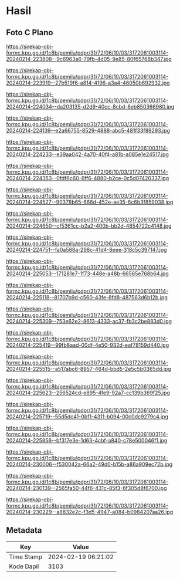 # Hasil

## Foto C Plano

https://sirekap-obj-formc.kpu.go.id/1c8b/pemilu/pdpr/31/72/06/10/03/3172061003114-20240214-223808--9c6963a6-79fb-4d05-9e85-80f65768b347.jpg

https://sirekap-obj-formc.kpu.go.id/1c8b/pemilu/pdpr/31/72/06/10/03/3172061003114-20240214-223919--27b519f6-a814-4196-a3a4-46050b692932.jpg

https://sirekap-obj-formc.kpu.go.id/1c8b/pemilu/pdpr/31/72/06/10/03/3172061003114-20240214-224034--da203135-d2d9-40cc-8cbd-6eb850366980.jpg

https://sirekap-obj-formc.kpu.go.id/1c8b/pemilu/pdpr/31/72/06/10/03/3172061003114-20240214-224139--e2a66755-8529-4888-abc5-481f33f89293.jpg

https://sirekap-obj-formc.kpu.go.id/1c8b/pemilu/pdpr/31/72/06/10/03/3172061003114-20240214-224233--e39aa042-4a70-40f4-a81b-a085e1e24517.jpg

https://sirekap-obj-formc.kpu.go.id/1c8b/pemilu/pdpr/31/72/06/10/03/3172061003114-20240214-224353--0fdf6c60-6ff6-4880-b2ce-0c5d07420337.jpg

https://sirekap-obj-formc.kpu.go.id/1c8b/pemilu/pdpr/31/72/06/10/03/3172061003114-20240214-224527--90378b65-666d-452e-ae35-6c6b3f859038.jpg

https://sirekap-obj-formc.kpu.go.id/1c8b/pemilu/pdpr/31/72/06/10/03/3172061003114-20240214-224650--cf5361cc-b2a2-400b-bb2d-4854722c4148.jpg

https://sirekap-obj-formc.kpu.go.id/1c8b/pemilu/pdpr/31/72/06/10/03/3172061003114-20240214-224751--fa0a588a-298c-41d4-8eee-318c5c397147.jpg

https://sirekap-obj-formc.kpu.go.id/1c8b/pemilu/pdpr/31/72/06/10/03/3172061003114-20240214-225053--171281e7-1f73-448e-a48b-66565e768b64.jpg

https://sirekap-obj-formc.kpu.go.id/1c8b/pemilu/pdpr/31/72/06/10/03/3172061003114-20240214-225118--81707b9d-c560-43fe-8fd8-487563d6b12b.jpg

https://sirekap-obj-formc.kpu.go.id/1c8b/pemilu/pdpr/31/72/06/10/03/3172061003114-20240214-225309--753e62e2-8613-4333-ac37-fb3c2be883d0.jpg

https://sirekap-obj-formc.kpu.go.id/1c8b/pemilu/pdpr/31/72/06/10/03/3172061003114-20240214-225419--99fb8aad-00df-4e50-932d-eaf78159d440.jpg

https://sirekap-obj-formc.kpu.go.id/1c8b/pemilu/pdpr/31/72/06/10/03/3172061003114-20240214-225515--a517abc6-8957-464d-bbd5-2e5c5b0365dd.jpg

https://sirekap-obj-formc.kpu.go.id/1c8b/pemilu/pdpr/31/72/06/10/03/3172061003114-20240214-225623--256524cd-e895-4fe9-92a7-cc139b369f25.jpg

https://sirekap-obj-formc.kpu.go.id/1c8b/pemilu/pdpr/31/72/06/10/03/3172061003114-20240214-225719--55d5dc41-0bf1-4311-b094-00c0dc9279c4.jpg

https://sirekap-obj-formc.kpu.go.id/1c8b/pemilu/pdpr/31/72/06/10/03/3172061003114-20240214-225856--bf317e3e-1d63-4cbf-a840-c78e500046f1.jpg

https://sirekap-obj-formc.kpu.go.id/1c8b/pemilu/pdpr/31/72/06/10/03/3172061003114-20240214-230006--f530042a-66a2-49d0-b15b-a86a909ec72b.jpg

https://sirekap-obj-formc.kpu.go.id/1c8b/pemilu/pdpr/31/72/06/10/03/3172061003114-20240214-230139--2565fa50-44f6-431c-85f3-6f305d8f6700.jpg

https://sirekap-obj-formc.kpu.go.id/1c8b/pemilu/pdpr/31/72/06/10/03/3172061003114-20240214-230229--a8832e2c-f3d5-4947-a084-b0984207aa26.jpg


## Metadata

| Key        | Value               |
| ---------- | ------------------- |
| Time Stamp | 2024-02-19 06:21:02 |
| Kode Dapil | 3103                |



